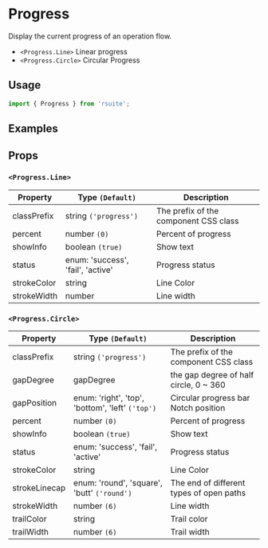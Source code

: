 # Progress

Display the current progress of an operation flow.

- `<Progress.Line>` Linear progress
- `<Progress.Circle>` Circular Progress

## Usage

```js
import { Progress } from 'rsuite';
```

## Examples

<!--{demo}-->

## Props

### `<Progress.Line>`

| Property    | Type `(Default)`                  | Description                           |
| ----------- | --------------------------------- | ------------------------------------- |
| classPrefix | string `('progress')`             | The prefix of the component CSS class |
| percent     | number `(0)`                      | Percent of progress                   |
| showInfo    | boolean `(true)`                  | Show text                             |
| status      | enum: 'success', 'fail', 'active' | Progress status                       |
| strokeColor | string                            | Line Color                            |
| strokeWidth | number                            | Line width                            |

### `<Progress.Circle>`

| Property      | Type `(Default)`                                 | Description                              |
| ------------- | ------------------------------------------------ | ---------------------------------------- |
| classPrefix   | string `('progress')`                            | The prefix of the component CSS class    |
| gapDegree     | gapDegree                                        | the gap degree of half circle, 0 ~ 360   |
| gapPosition   | enum: 'right', 'top', 'bottom', 'left' `('top')` | Circular progress bar Notch position     |
| percent       | number `(0)`                                     | Percent of progress                      |
| showInfo      | boolean `(true)`                                 | Show text                                |
| status        | enum: 'success', 'fail', 'active'                | Progress status                          |
| strokeColor   | string                                           | Line Color                               |
| strokeLinecap | enum: 'round', 'square', 'butt' `('round')`      | The end of different types of open paths |
| strokeWidth   | number `(6)`                                     | Line width                               |
| trailColor    | string                                           | Trail color                              |
| trailWidth    | number `(6)`                                     | Trail width                              |

